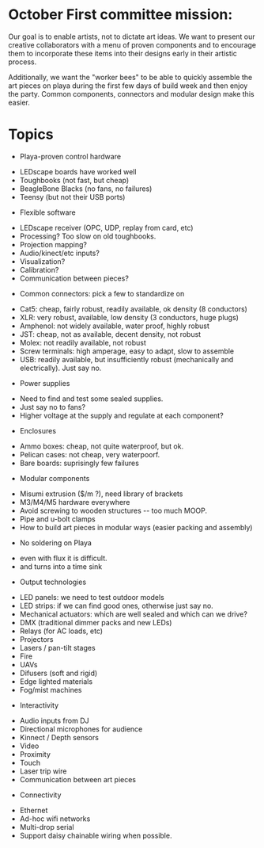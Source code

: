 October First committee mission:
================================

Our goal is to enable artists, not to dictate art ideas.  We want to
present our creative collaborators with a menu of proven components
and to encourage them to incorporate these items into their designs early
in their artistic process.

Additionally, we want the "worker bees" to be able to quickly assemble
the art pieces on playa during the first few days of build week and then
enjoy the party.  Common components, connectors and modular design make
this easier.


Topics
======

* Playa-proven control hardware
- LEDscape boards have worked well
- Toughbooks (not fast, but cheap)
- BeagleBone Blacks (no fans, no failures)
- Teensy (but not their USB ports)


* Flexible software
- LEDscape receiver (OPC, UDP, replay from card, etc)
- Processing?  Too slow on old toughbooks.
- Projection mapping?
- Audio/kinect/etc inputs?
- Visualization?
- Calibration?
- Communication between pieces?


* Common connectors: pick a few to standardize on
- Cat5: cheap, fairly robust, readily available, ok density (8 conductors)
- XLR: very robust, available, low density (3 conductors, huge plugs)
- Amphenol: not widely available, water proof, highly robust
- JST: cheap, not as available, decent density, not robust
- Molex: not readily available, not robust
- Screw terminals: high amperage, easy to adapt, slow to assemble
- USB: readily available, but insufficiently robust (mechanically
and electrically).  Just say no.


* Power supplies
- Need to find and test some sealed supplies.
- Just say no to fans?
- Higher voltage at the supply and regulate at each component?


* Enclosures
- Ammo boxes: cheap, not quite waterproof, but ok.
- Pelican cases: not cheap, very waterpoorf.
- Bare boards: suprisingly few failures


* Modular components
- Misumi extrusion ($/m ?), need library of brackets
- M3/M4/M5 hardware everywhere
- Avoid screwing to wooden structures -- too much MOOP.
- Pipe and u-bolt clamps
- How to build art pieces in modular ways (easier packing and assembly)


* No soldering on Playa
- even with flux it is difficult.
- and turns into a time sink


* Output technologies
- LED panels: we need to test outdoor models
- LED strips: if we can find good ones, otherwise just say no.
- Mechanical actuators: which are well sealed and which can we drive?
- DMX (traditional dimmer packs and new LEDs)
- Relays (for AC loads, etc)
- Projectors
- Lasers / pan-tilt stages
- Fire
- UAVs
- Difusers (soft and rigid)
- Edge lighted materials
- Fog/mist machines


* Interactivity
- Audio inputs from DJ
- Directional microphones for audience
- Kinnect / Depth sensors
- Video
- Proximity
- Touch
- Laser trip wire
- Communication between art pieces


* Connectivity
- Ethernet
- Ad-hoc wifi networks
- Multi-drop serial
- Support daisy chainable wiring when possible.
